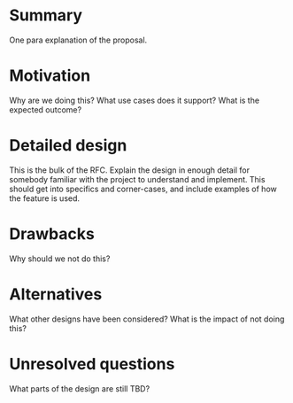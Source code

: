# Summary

One para explanation of the proposal.

# Motivation

Why are we doing this? What use cases does it support? What is the expected outcome?

# Detailed design

This is the bulk of the RFC. Explain the design in enough detail for somebody familiar
with the project to understand and implement. This should get into specifics and
corner-cases, and include examples of how the feature is used.

# Drawbacks

Why should we not do this?

# Alternatives

What other designs have been considered? What is the impact of not doing this?

# Unresolved questions

What parts of the design are still TBD?
